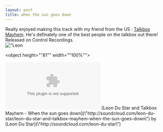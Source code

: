 ```yaml
---
layout: post
title: when the sun goes down
---
```

Really enjoyed making this track with my friend from the US : [Talkbox Mayhem](\"http://www.myspace.com/talkboxmayhem\" "\"\""). He's definately one of the best people on the talkbox out there! Released on Control Recordings.  
![\"Leon](\"/img/promo_single_whenthesungoes.jpg\")  
  

<object height="\"81\"" width="\"100%\"">
<param name="\"movie\"" value="\"http://player.soundcloud.com/player.swf?url=http%3A%2F%2Fapi.soundcloud.com%2Ftracks%2F9002948\"">
</param>
<param name="\"allowscriptaccess\"" value="\"always\"">
</param>
<embed allowscriptaccess="\"always\"" height="\"81\"" src="\"http://player.soundcloud.com/player.swf?url=http%3A%2F%2Fapi.soundcloud.com%2Ftracks%2F9002948\"" type="\"application/x-shockwave-flash\"" width="\"100%\"">
</embed>
</object>
<span>[Leon Du Star and Talkbox Mayhem - When the sun goes down](\"http://soundcloud.com/leon-du-star/leon-du-star-and-talkbox-mayhem-when-the-sun-goes-down\") by [Leon Du Star](\"http://soundcloud.com/leon-du-star\")
</span>